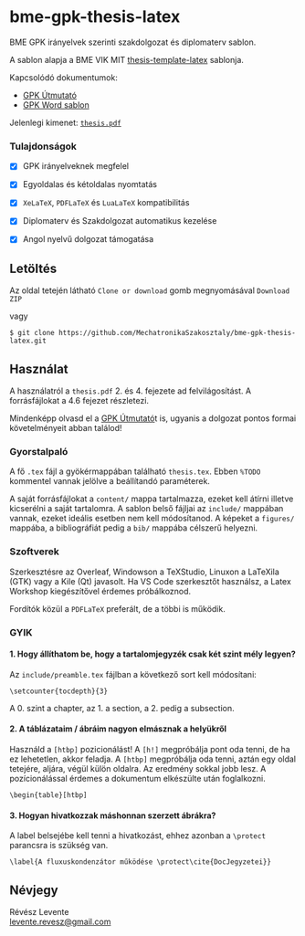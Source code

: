 # bme-gpk-thesis-latex
BME GPK irányelvek szerinti szakdolgozat és diplomaterv sablon.

A sablon alapja a BME VIK MIT [thesis-template-latex] sablonja.

Kapcsolódó dokumentumok:
- [GPK Útmutató]
- [GPK Word sablon]

Jelenlegi kimenet: [`thesis.pdf`]

### Tulajdonságok
- [x] GPK irányelveknek megfelel
- [x] Egyoldalas és kétoldalas nyomtatás
- [x] `XeLaTeX`, `PDFLaTeX` és `LuaLaTeX` kompatibilitás
- [x] Diplomaterv és Szakdolgozat automatikus kezelése
- [x] Angol nyelvű dolgozat támogatása


## Letöltés
Az oldal tetején látható `Clone or download` gomb megnyomásával `Download ZIP`

vagy

    $ git clone https://github.com/MechatronikaSzakosztaly/bme-gpk-thesis-latex.git


## Használat
A használatról a `thesis.pdf` 2. és 4. fejezete ad felvilágosítást. A forrásfájlokat a 4.6 fejezet részletezi.

Mindenképp olvasd el a [GPK Útmutató]t is, ugyanis a dolgozat pontos formai követelményeit abban találod!

### Gyorstalpaló
A fő `.tex` fájl a gyökérmappában található `thesis.tex`. Ebben `%TODO` kommentel vannak jelölve a beállítandó paraméterek.

A saját forrásfájlokat a `content/` mappa tartalmazza, ezeket kell átírni illetve kicserélni a saját tartalomra. A sablon belső fájljai az `include/` mappában vannak, ezeket ideális esetben nem kell módosítanod. A képeket a `figures/` mappába, a bibliográfiát pedig a `bib/` mappába célszerű helyezni.

### Szoftverek
Szerkesztésre az Overleaf, Windowson a TeXStudio, Linuxon a LaTeXila (GTK) vagy a Kile (Qt) javasolt. Ha VS Code szerkesztőt használsz, a Latex Workshop kiegészítővel érdemes próbálkoznod.

Fordítók közül a `PDFLaTeX` preferált, de a többi is működik.


### GYIK

#### 1. Hogy állíthatom be, hogy a tartalomjegyzék csak két szint mély legyen?
Az `include/preamble.tex` fájlban a következő sort kell módosítani:

    \setcounter{tocdepth}{3}

A 0. szint a chapter, az 1. a section, a 2. pedig a subsection.

#### 2. A táblázataim / ábráim nagyon elmásznak a helyükről
Használd a `[htbp]` pozicionálást! A `[h!]` megpróbálja pont oda tenni, de ha ez lehetetlen, akkor feladja. A `[htbp]` megpróbálja oda tenni, aztán egy oldal tetejére, aljára, végül külön oldalra. Az eredmény sokkal jobb lesz. A pozícionálással érdemes a dokumentum elkészülte után foglalkozni.

    \begin{table}[htbp]

#### 3. Hogyan hivatkozzak máshonnan szerzett ábrákra?
A label belsejébe kell tenni a hivatkozást, ehhez azonban a `\protect` parancsra is szükség van.
    
    \label{A fluxuskondenzátor működése \protect\cite{DocJegyzetei}}

## Névjegy
Révész Levente  
levente.revesz@gmail.com


[thesis-template-latex]: https://github.com/FTSRG/thesis-template-latex
[GPK Útmutató]: https://gpk.bme.hu/downloads/hu/archive/gepeszkar/doku/Szabalyzatok/2015/6-melleklet(SZD&DT&ZV&SZGY_Szabalyzat)_Utmutato.pdf
[GPK Word sablon]: https://gpk.bme.hu/downloads/hu/archive/gepeszkar/doku/Szabalyzatok/2015/7-melleklet(SZD&DT&ZV&SZGY_Szabalyzat)_SZD_DT_forma_egyoldalas_HUN.docx
[`thesis.pdf`]: thesis.pdf
